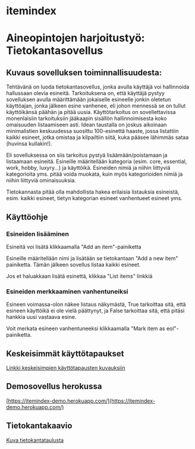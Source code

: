 # itemindex

# Aineopintojen harjoitustyö: Tietokantasovellus

## Kuvaus sovelluksen toiminnallisuudesta:

Tehtävänä on luoda tietokantasovellus, jonka avulla käyttäjä voi hallinnoida hallussaan olevia esineitä. Tarkoituksena on, että käyttäjä pystyy sovelluksen avulla määrittämään jokaiselle esineelle jonkin oletetun käyttöajan, jonka jälkeen esine vanhenee, eli johon mennessä se on tullut käyttöikänsä päähän ja pitää uusia. Käyttötarkoitus on sovellettavissa monenlaisiin tarkoituksiin jääkaapin sisällön hallinnoimisesta koko omaisuuden listaamiseen asti. Idean taustalla on joskus aikoinaan minimalistien keskuudessa suosittu 100-esinettä haaste, jossa listattiin kaikki esineet, jotka omistaa ja kilpailtiin siitä, kuka pääsee lähimmäs sataa (huvinsa kullakin!).

Eli sovelluksessa on siis tarkoitus pystyä lisäämään/poistamaan ja listaamaan esineitä. Esineille määritellään kategoria (esim. core, essential, work, hobby, luxyry...) ja käyttöikä. Esineiden nimiä ja niihin liittyviä kategorioita yms. pitää voida muokata, kuin myös kategorioiden nimiä ja niihin liittyviä ominaisuuksia.

Tietokannasta pitää olla mahdollista hakea erilaisia listauksia esineistä, esim. kaikki esineet, tietyn kategorian esineet vanhentueet esineet yms.

## Käyttöohje

### Esineiden lisääminen

Esineitä voi lisätä klikkaamalla "Add an item"-painiketta

Esineille määritellään nimi ja lisätään se tietokantaan "Add a new item" painiketta. Tämän jälkeen sovellus listaa kaikki esineet.

Jos et haluakkaan lisätä esinettä, klikkaa "List items" linkkiä

### Esineiden merkkaaminen vanhentuneiksi

Esineen voimassa-olon näkee listaus näkymästä, True tarkoittaa sitä, että esineen käyttöikä ei ole vielä päättynyt, ja False tarkoittaa sitä, että pitäsi hankkia uusi vastaava esine.

Voit merkata esineen vanhentuneeksi klikkaamalla "Mark item as eol"-painiketta.

## Keskeisimmät käyttötapaukset

[Linkki keskeisimpien käyttötapausten kuvauksiin](./documentation/use_cases.md)

## Demosovellus herokussa

[https://itemindex-demo.herokuapp.com/](https://itemindex-demo.herokuapp.com/)

## Tietokantakaavio

[Kuva tietokantataulusta](./documentation/tietokantakaavio.jpg)

